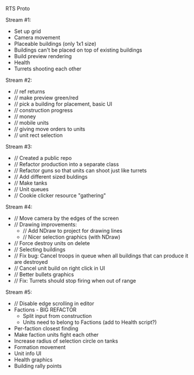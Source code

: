 
RTS Proto

Stream #1:
- Set up grid
- Camera movement
- Placeable buildings (only 1x1 size)
- Buildings can't be placed on top of existing buildings
- Build preview rendering
- Health
- Turrets shooting each other

Stream #2:
- // ref returns
- // make preview green/red
- // pick a building for placement, basic UI
- // construction progress
- // money
- // mobile units
- // giving move orders to units
- // unit rect selection

Stream #3:
- // Created a public repo
- // Refactor production into a separate class
- // Refactor guns so that units can shoot just like turrets
- // Add different sized buldings
- // Make tanks
- // Unit queues
- // Cookie clicker resource "gathering"

Stream #4:
- // Move camera by the edges of the screen
- // Drawing improvements:
	- // Add NDraw to project for drawing lines
	- // Nicer selection graphics (with NDraw)
- // Force destroy units on delete
- // Selecting buildings
- // Fix bug: Cancel troops in queue when all buildings that can produce it are destroyed
- // Cancel unit build on right click in UI
- // Better bullets graphics
- // Fix: Turrets should stop firing when out of range

Stream #5:
- // Disable edge scrolling in editor
- Factions - BIG REFACTOR
	- Split input from construction
	- Units need to belong to Factions (add to Health script?)
- Per-faction closest finding
- Make faction units fight each other
- Increase radius of selection circle on tanks
- Formation movement
- Unit info UI
- Health graphics
- Building rally points